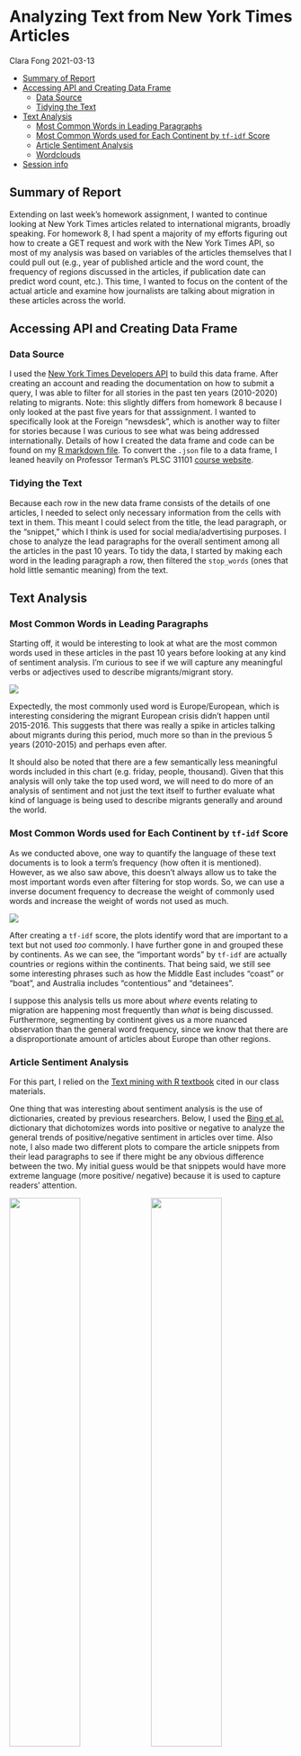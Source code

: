 Analyzing Text from New York Times Articles
================
Clara Fong
2021-03-13

  - [Summary of Report](#summary-of-report)
  - [Accessing API and Creating Data
    Frame](#accessing-api-and-creating-data-frame)
      - [Data Source](#data-source)
      - [Tidying the Text](#tidying-the-text)
  - [Text Analysis](#text-analysis)
      - [Most Common Words in Leading
        Paragraphs](#most-common-words-in-leading-paragraphs)
      - [Most Common Words used for Each Continent by `tf-idf`
        Score](#most-common-words-used-for-each-continent-by-tf-idf-score)
      - [Article Sentiment Analysis](#article-sentiment-analysis)
      - [Wordclouds](#wordclouds)
  - [Session info](#session-info)

## Summary of Report

Extending on last week’s homework assignment, I wanted to continue
looking at New York Times articles related to international migrants,
broadly speaking. For homework 8, I had spent a majority of my efforts
figuring out how to create a GET request and work with the New York
Times API, so most of my analysis was based on variables of the articles
themselves that I could pull out (e.g., year of published article and
the word count, the frequency of regions discussed in the articles, if
publication date can predict word count, etc.). This time, I wanted to
focus on the content of the actual article and examine how journalists
are talking about migration in these articles across the world.

## Accessing API and Creating Data Frame

### Data Source

I used the [New York Times Developers
API](https://developer.nytimes.com/apis) to build this data frame. After
creating an account and reading the documentation on how to submit a
query, I was able to filter for all stories in the past ten years
(2010-2020) relating to migrants. Note: this slightly differs from
homework 8 because I only looked at the past five years for that
asssignment. I wanted to specifically look at the Foreign “newsdesk”,
which is another way to filter for stories because I was curious to see
what was being addressed internationally. Details of how I created the
data frame and code can be found on my [R markdown file](nyt.Rmd). To
convert the `.json` file to a data frame, I leaned heavily on Professor
Terman’s PLSC 31101 [course
website](https://plsc-31101.github.io/course/collecting-data-from-the-web.html#writing-api-queries).

### Tidying the Text

Because each row in the new data frame consists of the details of one
articles, I needed to select only necessary information from the cells
with text in them. This meant I could select from the title, the lead
paragraph, or the “snippet,” which I think is used for social
media/advertising purposes. I chose to analyze the lead paragraphs for
the overall sentiment among all the articles in the past 10 years. To
tidy the data, I started by making each word in the leading paragraph a
row, then filtered the `stop_words` (ones that hold little semantic
meaning) from the text.

## Text Analysis

### Most Common Words in Leading Paragraphs

Starting off, it would be interesting to look at what are the most
common words used in these articles in the past 10 years before looking
at any kind of sentiment analysis. I’m curious to see if we will capture
any meaningful verbs or adjectives used to describe migrants/migrant
story.

![](nyt_text_analysis_files/figure-gfm/common%20words%20viz-1.png)<!-- -->

Expectedly, the most commonly used word is Europe/European, which is
interesting considering the migrant European crisis didn’t happen until
2015-2016. This suggests that there was really a spike in articles
talking about migrants during this period, much more so than in the
previous 5 years (2010-2015) and perhaps even after.

It should also be noted that there are a few semantically less
meaningful words included in this chart (e.g. friday, people, thousand).
Given that this analysis will only take the top used word, we will need
to do more of an analysis of sentiment and not just the text itself to
further evaluate what kind of language is being used to describe
migrants generally and around the world.

### Most Common Words used for Each Continent by `tf-idf` Score

As we conducted above, one way to quantify the language of these text
documents is to look a term’s frequency (how often it is mentioned).
However, as we also saw above, this doesn’t always allow us to take the
most important words even after filtering for stop words. So, we can use
a inverse document frequency to decrease the weight of commonly used
words and increase the weight of words not used as much.

![](nyt_text_analysis_files/figure-gfm/common%20words%20cont-1.png)<!-- -->

After creating a `tf-idf` score, the plots identify word that are
important to a text but not used *too* commonly. I have further gone in
and grouped these by continents. As we can see, the “important words” by
`tf-idf` are actually countries or regions within the continents. That
being said, we still see some interesting phrases such as how the Middle
East includes “coast” or “boat”, and Australia includes “contentious”
and “detainees”.

I suppose this analysis tells us more about *where* events relating to
migration are happening most frequently than *what* is being discussed.
Furthermore, segmenting by continent gives us a more nuanced observation
than the general word frequency, since we know that there are a
disproportionate amount of articles about Europe than other regions.

### Article Sentiment Analysis

For this part, I relied on the [Text mining with R
textbook](https://www.tidytextmining.com/tidytext.html) cited in our
class materials.

One thing that was interesting about sentiment analysis is the use of
dictionaries, created by previous researchers. Below, I used the [Bing
et al.](https://www.cs.uic.edu/~liub/FBS/sentiment-analysis.html)
dictionary that dichotomizes words into positive or negative to analyze
the general trends of positive/negative sentiment in articles over time.
Also note, I also made two different plots to compare the article
snippets from their lead paragraphs to see if there might be any obvious
difference between the two. My initial guess would be that snippets
would have more extreme language (more positive/ negative) because it is
used to capture readers’ attention.

<img src="nyt_text_analysis_files/figure-gfm/sentiment plots-1.png" width="50%" /><img src="nyt_text_analysis_files/figure-gfm/sentiment plots-2.png" width="50%" />

Interestingly, there is more variation and extreme values (both positive
and negative) in the lead paragraph’s sentiment than in the “snippet”
introduction lines. We can also see that, on average, the words used to
describe migrants in stories and/or their conditions are overwhelmingly
negative. There are rarely any articles across all the key continents
that score high on this positive sentiment dictionary. For the most
part, when the New York Times is talking about migrants, they are not
talking about them in a positive way. This is likely due to the fact
that migrant working and living conditions are pretty precarious and
also easily exploitable. Migrants also encompass documented and
undocumented migrants (e.g., migrant workers, refugees, asylum seekers,
etc.) as we note with the European migrant crisis.

Furthermore, we can go ahead and look at the most commonly used negative
and positive words in these articles.

<img src="nyt_text_analysis_files/figure-gfm/sentiment words-1.png" width="50%" /><img src="nyt_text_analysis_files/figure-gfm/sentiment words-2.png" width="50%" />

As we can see, the most frequently used terms for both positive and
negative have some faults in this dictionary. Of course, without
context, some of these words seem like they would be a positive or
negative. However, we know that, for example, it is unlikely the term
“trump” as an adjective like the dictionary might assume and rather it
was likely referring to former President Trump. Another limitation of
this analysis is that the positive and negative “sentiment” doesn’t give
us much insight into the agency vs. object of these stories. For
example, “attacks” is one of the most commonly used terms in these
articles, but it is unclear whether this is referring to attacks made
*onto* migrants or attacks *by* migrants. In this basic analysis, we
lose out some of the nuance in these stories by only looking at the
terms.

### Wordclouds

Finally, one thing we did not explicitly cover in class was how to make
these word clouds, which are another representation of our text data (it
was, however, covered in the exercises but we did not have time to go
over it in class). Below, I have created a word cloud that polarizes
positive and negative words based on the Bing et al. dictionary (again).

<img src="nyt_text_analysis_files/figure-gfm/word cloud-1.png" width="50%" /><img src="nyt_text_analysis_files/figure-gfm/word cloud-2.png" width="50%" />

Visually, these two plots more or less do the same thing, the left-hand
side plot was generated in base R’s package `wordcloud`, and the
right-hand side plot was generated in ggplot’s version, `ggwordcloud`.
Both word clouds are another visualization method of the most frequently
used words, positive and negative as determined by Bing et al., in the
New York Times articles on migration in the last 10 years.

Overall, the plots here show that there are far more negative words than
positive ones when reporting on migrants. As mentioned previously, one
possible reason this might be the case is that there are more negative
things happen to migrants than there are positive ones. This kind of
sentiment analysis says less about how reporters talk about migrants and
perhaps more about what actually is happening to migrants around the
world.

## Session info

``` r
devtools::session_info()
```

    ## ─ Session info ───────────────────────────────────────────────────────────────
    ##  setting  value                               
    ##  version  R version 4.0.1 (2020-06-06)        
    ##  os       Red Hat Enterprise Linux 8.3 (Ootpa)
    ##  system   x86_64, linux-gnu                   
    ##  ui       X11                                 
    ##  language (EN)                                
    ##  collate  en_US.UTF-8                         
    ##  ctype    en_US.UTF-8                         
    ##  tz       America/Chicago                     
    ##  date     2021-03-13                          
    ## 
    ## ─ Packages ───────────────────────────────────────────────────────────────────
    ##  package      * version    date       lib source        
    ##  assertthat     0.2.1      2019-03-21 [2] CRAN (R 4.0.1)
    ##  backports      1.2.1      2020-12-09 [2] CRAN (R 4.0.1)
    ##  broom        * 0.7.3      2020-12-16 [2] CRAN (R 4.0.1)
    ##  callr          3.5.1      2020-10-13 [2] CRAN (R 4.0.1)
    ##  cellranger     1.1.0      2016-07-27 [2] CRAN (R 4.0.1)
    ##  class          7.3-17     2020-04-26 [2] CRAN (R 4.0.1)
    ##  cli            2.2.0      2020-11-20 [2] CRAN (R 4.0.1)
    ##  codetools      0.2-16     2018-12-24 [2] CRAN (R 4.0.1)
    ##  colorspace     2.0-0      2020-11-11 [2] CRAN (R 4.0.1)
    ##  crayon         1.3.4      2017-09-16 [2] CRAN (R 4.0.1)
    ##  curl           4.3        2019-12-02 [2] CRAN (R 4.0.1)
    ##  DBI            1.1.0      2019-12-15 [2] CRAN (R 4.0.1)
    ##  dbplyr         2.0.0      2020-11-03 [2] CRAN (R 4.0.1)
    ##  desc           1.2.0      2018-05-01 [2] CRAN (R 4.0.1)
    ##  devtools       2.3.2      2020-09-18 [2] CRAN (R 4.0.1)
    ##  dials        * 0.0.9      2020-09-16 [2] CRAN (R 4.0.1)
    ##  DiceDesign     1.8-1      2019-07-31 [2] CRAN (R 4.0.1)
    ##  digest         0.6.27     2020-10-24 [2] CRAN (R 4.0.1)
    ##  dplyr        * 1.0.2      2020-08-18 [2] CRAN (R 4.0.1)
    ##  ellipsis       0.3.1      2020-05-15 [2] CRAN (R 4.0.1)
    ##  evaluate       0.14       2019-05-28 [2] CRAN (R 4.0.1)
    ##  fansi          0.4.1      2020-01-08 [2] CRAN (R 4.0.1)
    ##  farver         2.0.3      2020-01-16 [2] CRAN (R 4.0.1)
    ##  forcats      * 0.5.0      2020-03-01 [2] CRAN (R 4.0.1)
    ##  foreach        1.5.1      2020-10-15 [2] CRAN (R 4.0.1)
    ##  fs             1.5.0      2020-07-31 [2] CRAN (R 4.0.1)
    ##  furrr          0.2.1      2020-10-21 [2] CRAN (R 4.0.1)
    ##  future         1.21.0     2020-12-10 [2] CRAN (R 4.0.1)
    ##  generics       0.1.0      2020-10-31 [2] CRAN (R 4.0.1)
    ##  ggplot2      * 3.3.3      2020-12-30 [2] CRAN (R 4.0.1)
    ##  ggwordcloud  * 0.5.0      2019-06-02 [2] CRAN (R 4.0.1)
    ##  globals        0.14.0     2020-11-22 [2] CRAN (R 4.0.1)
    ##  glue           1.4.2      2020-08-27 [2] CRAN (R 4.0.1)
    ##  gower          0.2.2      2020-06-23 [2] CRAN (R 4.0.1)
    ##  GPfit          1.0-8      2019-02-08 [2] CRAN (R 4.0.1)
    ##  gtable         0.3.0      2019-03-25 [2] CRAN (R 4.0.1)
    ##  haven          2.3.1      2020-06-01 [2] CRAN (R 4.0.1)
    ##  hms            0.5.3      2020-01-08 [2] CRAN (R 4.0.1)
    ##  htmltools      0.4.0      2019-10-04 [2] CRAN (R 4.0.1)
    ##  httr         * 1.4.2      2020-07-20 [2] CRAN (R 4.0.1)
    ##  infer        * 0.5.3      2020-07-14 [2] CRAN (R 4.0.1)
    ##  ipred          0.9-9      2019-04-28 [2] CRAN (R 4.0.1)
    ##  iterators      1.0.13     2020-10-15 [2] CRAN (R 4.0.1)
    ##  janeaustenr    0.1.5      2017-06-10 [2] CRAN (R 4.0.1)
    ##  jsonlite     * 1.7.2      2020-12-09 [2] CRAN (R 4.0.1)
    ##  knitr          1.30       2020-09-22 [2] CRAN (R 4.0.1)
    ##  labeling       0.4.2      2020-10-20 [2] CRAN (R 4.0.1)
    ##  lattice        0.20-41    2020-04-02 [2] CRAN (R 4.0.1)
    ##  lava           1.6.8.1    2020-11-04 [2] CRAN (R 4.0.1)
    ##  lhs            1.1.1      2020-10-05 [2] CRAN (R 4.0.1)
    ##  lifecycle      0.2.0      2020-03-06 [2] CRAN (R 4.0.1)
    ##  listenv        0.8.0      2019-12-05 [2] CRAN (R 4.0.1)
    ##  lubridate    * 1.7.9.2    2020-11-13 [2] CRAN (R 4.0.1)
    ##  magrittr       2.0.1      2020-11-17 [2] CRAN (R 4.0.1)
    ##  MASS           7.3-51.6   2020-04-26 [2] CRAN (R 4.0.1)
    ##  Matrix         1.2-18     2019-11-27 [2] CRAN (R 4.0.1)
    ##  memoise        1.1.0      2017-04-21 [2] CRAN (R 4.0.1)
    ##  modeldata    * 0.1.0      2020-10-22 [2] CRAN (R 4.0.1)
    ##  modelr         0.1.8      2020-05-19 [2] CRAN (R 4.0.1)
    ##  munsell        0.5.0      2018-06-12 [2] CRAN (R 4.0.1)
    ##  nnet           7.3-14     2020-04-26 [2] CRAN (R 4.0.1)
    ##  parallelly     1.22.0     2020-12-13 [2] CRAN (R 4.0.1)
    ##  parsnip      * 0.1.4      2020-10-27 [2] CRAN (R 4.0.1)
    ##  pillar         1.4.7      2020-11-20 [2] CRAN (R 4.0.1)
    ##  pkgbuild       1.2.0      2020-12-15 [2] CRAN (R 4.0.1)
    ##  pkgconfig      2.0.3      2019-09-22 [2] CRAN (R 4.0.1)
    ##  pkgload        1.1.0      2020-05-29 [2] CRAN (R 4.0.1)
    ##  plyr           1.8.6      2020-03-03 [2] CRAN (R 4.0.1)
    ##  png            0.1-7      2013-12-03 [2] CRAN (R 4.0.1)
    ##  prettyunits    1.1.1      2020-01-24 [2] CRAN (R 4.0.1)
    ##  pROC           1.16.2     2020-03-19 [2] CRAN (R 4.0.1)
    ##  processx       3.4.5      2020-11-30 [2] CRAN (R 4.0.1)
    ##  prodlim        2019.11.13 2019-11-17 [2] CRAN (R 4.0.1)
    ##  ps             1.5.0      2020-12-05 [2] CRAN (R 4.0.1)
    ##  purrr        * 0.3.4      2020-04-17 [2] CRAN (R 4.0.1)
    ##  R6             2.5.0      2020-10-28 [2] CRAN (R 4.0.1)
    ##  rappdirs       0.3.1      2016-03-28 [2] CRAN (R 4.0.1)
    ##  RColorBrewer * 1.1-2      2014-12-07 [2] CRAN (R 4.0.1)
    ##  Rcpp           1.0.5      2020-07-06 [2] CRAN (R 4.0.1)
    ##  readr        * 1.4.0      2020-10-05 [2] CRAN (R 4.0.1)
    ##  readxl         1.3.1      2019-03-13 [2] CRAN (R 4.0.1)
    ##  recipes      * 0.1.15     2020-11-11 [2] CRAN (R 4.0.1)
    ##  remotes        2.2.0      2020-07-21 [2] CRAN (R 4.0.1)
    ##  reprex         0.3.0      2019-05-16 [2] CRAN (R 4.0.1)
    ##  reshape2     * 1.4.4      2020-04-09 [2] CRAN (R 4.0.1)
    ##  rlang          0.4.10     2020-12-30 [2] CRAN (R 4.0.1)
    ##  rmarkdown      2.6        2020-12-14 [2] CRAN (R 4.0.1)
    ##  rpart          4.1-15     2019-04-12 [2] CRAN (R 4.0.1)
    ##  rprojroot      2.0.2      2020-11-15 [2] CRAN (R 4.0.1)
    ##  rsample      * 0.0.8      2020-09-23 [2] CRAN (R 4.0.1)
    ##  rstudioapi     0.13       2020-11-12 [2] CRAN (R 4.0.1)
    ##  rvest          0.3.6      2020-07-25 [2] CRAN (R 4.0.1)
    ##  scales       * 1.1.1      2020-05-11 [2] CRAN (R 4.0.1)
    ##  sessioninfo    1.1.1      2018-11-05 [2] CRAN (R 4.0.1)
    ##  SnowballC      0.7.0      2020-04-01 [2] CRAN (R 4.0.1)
    ##  stringi        1.5.3      2020-09-09 [2] CRAN (R 4.0.1)
    ##  stringr      * 1.4.0      2019-02-10 [2] CRAN (R 4.0.1)
    ##  survival       3.1-12     2020-04-10 [2] CRAN (R 4.0.1)
    ##  testthat       3.0.1      2020-12-17 [2] CRAN (R 4.0.1)
    ##  textdata       0.4.1      2020-05-04 [2] CRAN (R 4.0.1)
    ##  tibble       * 3.0.4      2020-10-12 [2] CRAN (R 4.0.1)
    ##  tidymodels   * 0.1.2      2020-11-22 [2] CRAN (R 4.0.1)
    ##  tidyr        * 1.1.2      2020-08-27 [2] CRAN (R 4.0.1)
    ##  tidyselect     1.1.0      2020-05-11 [2] CRAN (R 4.0.1)
    ##  tidytext     * 0.2.6      2020-09-20 [2] CRAN (R 4.0.1)
    ##  tidyverse    * 1.3.0      2019-11-21 [2] CRAN (R 4.0.1)
    ##  timeDate       3043.102   2018-02-21 [2] CRAN (R 4.0.1)
    ##  tokenizers     0.2.1      2018-03-29 [2] CRAN (R 4.0.1)
    ##  tune         * 0.1.2      2020-11-17 [2] CRAN (R 4.0.1)
    ##  usethis        2.0.0      2020-12-10 [2] CRAN (R 4.0.1)
    ##  vctrs          0.3.6      2020-12-17 [2] CRAN (R 4.0.1)
    ##  withr          2.3.0      2020-09-22 [2] CRAN (R 4.0.1)
    ##  wordcloud    * 2.6        2018-08-24 [2] CRAN (R 4.0.1)
    ##  workflows    * 0.2.1      2020-10-08 [2] CRAN (R 4.0.1)
    ##  xfun           0.19       2020-10-30 [2] CRAN (R 4.0.1)
    ##  xml2           1.3.2      2020-04-23 [2] CRAN (R 4.0.1)
    ##  yaml           2.2.1      2020-02-01 [2] CRAN (R 4.0.1)
    ##  yardstick    * 0.0.7      2020-07-13 [2] CRAN (R 4.0.1)
    ## 
    ## [1] /home/cmfong/R/x86_64-pc-linux-gnu-library/4.0
    ## [2] /opt/R/4.0.1/lib/R/library

\`\`\`
